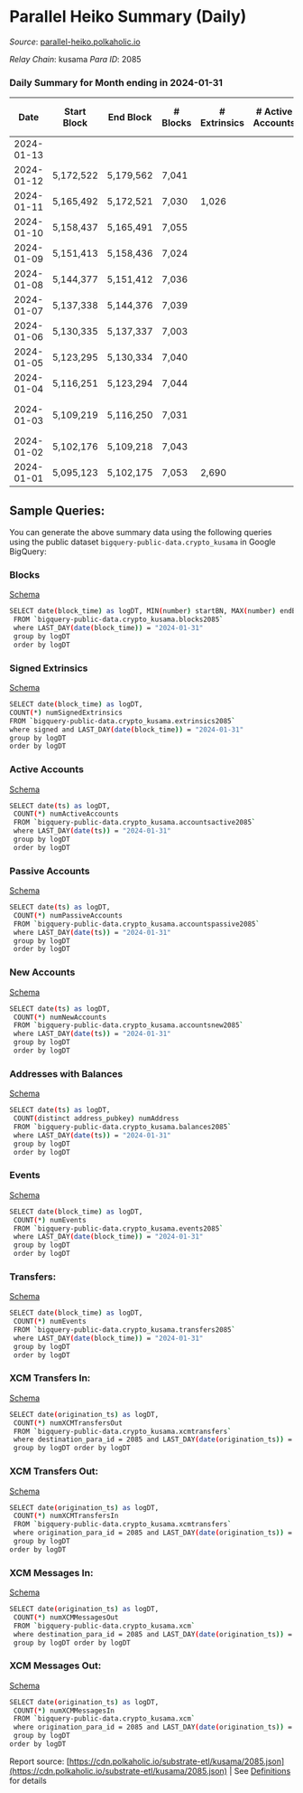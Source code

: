 # Parallel Heiko Summary (Daily)

_Source_: [parallel-heiko.polkaholic.io](https://parallel-heiko.polkaholic.io)

*Relay Chain*: kusama
*Para ID*: 2085



### Daily Summary for Month ending in 2024-01-31


| Date    | Start Block | End Block | # Blocks | # Extrinsics | # Active Accounts | # Passive Accounts | # New Accounts | # Addresses | # Events  | # Transfers ($USD) | # XCM Transfers In ($USD) | # XCM Transfers Out ($USD) | # XCM In | # XCM Out | Issues |
|---------|-------------|-----------|----------|--------------|-------------------|--------------------|----------------|-------------|-----------|--------------------|---------------------------|----------------------------|----------|-----------|--------|
| 2024-01-13 |  |  |  |  |  |  |  |  |  |   |   |   |  |  |  |
| 2024-01-12 | 5,172,522 | 5,179,562 | 7,041 |  |  |  |  |  |  |   | 9 ($849.00) | 32 ($1,393.57) | 8 | 14 |  |
| 2024-01-11 | 5,165,492 | 5,172,521 | 7,030 | 1,026 |  |  |  | 24,680 | 19,952 | 122  | 14 ($641.07) | 5 ($491.74) | 19 | 5 |  |
| 2024-01-10 | 5,158,437 | 5,165,491 | 7,055 |  |  |  |  |  |  |   | 7 ($30,711.03) | 14 ($1,943.82) | 12 | 18 |  |
| 2024-01-09 | 5,151,413 | 5,158,436 | 7,024 |  |  |  |  |  |  |   | 8 ($660.52) | 12 ($566.93) | 12 | 14 |  |
| 2024-01-08 | 5,144,377 | 5,151,412 | 7,036 |  |  |  |  |  |  |   | 8 ($5,260.35) | 16 ($2,203.75) | 12 | 12 |  |
| 2024-01-07 | 5,137,338 | 5,144,376 | 7,039 |  |  |  |  |  |  |   | 11 ($1,289.81) | 17 ($690.02) | 18 | 24 |  |
| 2024-01-06 | 5,130,335 | 5,137,337 | 7,003 |  |  |  |  |  |  |   | 8 ($320.49) | 13 ($1,308.31) | 10 | 9 |  |
| 2024-01-05 | 5,123,295 | 5,130,334 | 7,040 |  |  |  |  |  |  |   | 9 ($1,056.40) | 15 ($3,015.15) | 8 | 14 |  |
| 2024-01-04 | 5,116,251 | 5,123,294 | 7,044 |  |  |  |  |  |  |   | 16 ($1,501.54) | 19 ($11,936.75) | 18 | 21 |  |
| 2024-01-03 | 5,109,219 | 5,116,250 | 7,031 |  |  |  |  |  |  |   | 21 ($17,442.49) | 33 ($4,118.63) | 28 | 33 | 1 missing (0.01%) |
| 2024-01-02 | 5,102,176 | 5,109,218 | 7,043 |  |  |  |  |  |  |   | 8 ($712.15) | 25 ($1,565.47) | 14 | 22 |  |
| 2024-01-01 | 5,095,123 | 5,102,175 | 7,053 | 2,690 |  |  |  | 24,663 | 28,137 | 100  | 7 ($932.90) | 12 ($2,394.35) | 14 | 17 |  |

## Sample Queries:
You can generate the above summary data using the following queries using the public dataset `bigquery-public-data.crypto_kusama` in Google BigQuery:


### Blocks 

[Schema](https://github.com/colorfulnotion/substrate-etl/blob/main/schema/blocks.json)

```bash
SELECT date(block_time) as logDT, MIN(number) startBN, MAX(number) endBN, COUNT(*) numBlocks 
 FROM `bigquery-public-data.crypto_kusama.blocks2085`  
 where LAST_DAY(date(block_time)) = "2024-01-31" 
 group by logDT 
 order by logDT
```

### Signed Extrinsics 

[Schema](https://github.com/colorfulnotion/substrate-etl/blob/main/schema/extrinsics.json)

```bash
SELECT date(block_time) as logDT, 
COUNT(*) numSignedExtrinsics 
FROM `bigquery-public-data.crypto_kusama.extrinsics2085`  
where signed and LAST_DAY(date(block_time)) = "2024-01-31" 
group by logDT 
order by logDT
```

### Active Accounts 

[Schema](https://github.com/colorfulnotion/substrate-etl/blob/main/schema/accountsactive.json)

```bash
SELECT date(ts) as logDT, 
 COUNT(*) numActiveAccounts 
 FROM `bigquery-public-data.crypto_kusama.accountsactive2085` 
 where LAST_DAY(date(ts)) = "2024-01-31" 
 group by logDT 
 order by logDT
```

### Passive Accounts 

[Schema](https://github.com/colorfulnotion/substrate-etl/blob/main/schema/accountspassive.json)

```bash
SELECT date(ts) as logDT, 
 COUNT(*) numPassiveAccounts 
 FROM `bigquery-public-data.crypto_kusama.accountspassive2085` 
 where LAST_DAY(date(ts)) = "2024-01-31" 
 group by logDT 
 order by logDT
```

### New Accounts 

[Schema](https://github.com/colorfulnotion/substrate-etl/blob/main/schema/accountsnew.json)

```bash
SELECT date(ts) as logDT, 
 COUNT(*) numNewAccounts 
 FROM `bigquery-public-data.crypto_kusama.accountsnew2085` 
 where LAST_DAY(date(ts)) = "2024-01-31" 
 group by logDT
 order by logDT
```

### Addresses with Balances 

[Schema](https://github.com/colorfulnotion/substrate-etl/blob/main/schema/balances.json)

```bash
SELECT date(ts) as logDT,
 COUNT(distinct address_pubkey) numAddress 
 FROM `bigquery-public-data.crypto_kusama.balances2085` 
 where LAST_DAY(date(ts)) = "2024-01-31" 
 group by logDT 
 order by logDT
```

### Events 

[Schema](https://github.com/colorfulnotion/substrate-etl/blob/main/schema/events.json)

```bash
SELECT date(block_time) as logDT, 
 COUNT(*) numEvents 
 FROM `bigquery-public-data.crypto_kusama.events2085` 
 where LAST_DAY(date(block_time)) = "2024-01-31" 
 group by logDT 
 order by logDT
```

### Transfers:

[Schema](https://github.com/colorfulnotion/substrate-etl/blob/main/schema/transfers.json)

```bash
SELECT date(block_time) as logDT, 
 COUNT(*) numEvents 
 FROM `bigquery-public-data.crypto_kusama.transfers2085` 
 where LAST_DAY(date(block_time)) = "2024-01-31" 
 group by logDT 
 order by logDT
```

### XCM Transfers In: 

[Schema](https://github.com/colorfulnotion/substrate-etl/blob/main/schema/xcmtransfers.json)

```bash
SELECT date(origination_ts) as logDT, 
 COUNT(*) numXCMTransfersOut 
 FROM `bigquery-public-data.crypto_kusama.xcmtransfers` 
 where destination_para_id = 2085 and LAST_DAY(date(origination_ts)) = "2024-01-31" 
 group by logDT order by logDT
```

### XCM Transfers Out: 

[Schema](https://github.com/colorfulnotion/substrate-etl/blob/main/schema/xcmtransfers.json)

```bash
SELECT date(origination_ts) as logDT, 
 COUNT(*) numXCMTransfersIn 
 FROM `bigquery-public-data.crypto_kusama.xcmtransfers` 
 where origination_para_id = 2085 and LAST_DAY(date(origination_ts)) = "2024-01-31" 
 group by logDT 
order by logDT
```

### XCM Messages In: 

[Schema](https://github.com/colorfulnotion/substrate-etl/blob/main/schema/xcm.json)

```bash
SELECT date(origination_ts) as logDT, 
 COUNT(*) numXCMMessagesOut 
 FROM `bigquery-public-data.crypto_kusama.xcm` 
 where destination_para_id = 2085 and LAST_DAY(date(origination_ts)) = "2024-01-31" 
 group by logDT order by logDT
```

### XCM Messages Out: 

[Schema](https://github.com/colorfulnotion/substrate-etl/blob/main/schema/xcm.json)

```bash
SELECT date(origination_ts) as logDT, 
 COUNT(*) numXCMMessagesIn 
 FROM `bigquery-public-data.crypto_kusama.xcm` 
 where origination_para_id = 2085 and LAST_DAY(date(origination_ts)) = "2024-01-31" 
 group by logDT 
order by logDT
```


Report source: [https://cdn.polkaholic.io/substrate-etl/kusama/2085.json](https://cdn.polkaholic.io/substrate-etl/kusama/2085.json) | See [Definitions](/DEFINITIONS.md) for details
